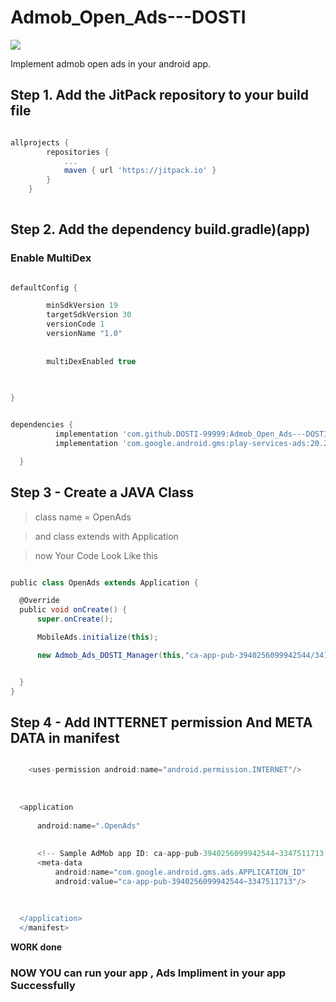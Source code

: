 # Admob_Open_Ads---DOSTI

[![](https://jitpack.io/v/DOSTI-99999/Admob_Open_Ads---DOSTI.svg)](https://jitpack.io/#DOSTI-99999/Admob_Open_Ads---DOSTI)

Implement admob  open ads in your android app.   


## Step 1. Add the JitPack repository to your build file


```gradle 

allprojects {
		repositories {
			...
			maven { url 'https://jitpack.io' }
		}
	}
  
  ```
  
  
## Step 2. Add the dependency     build.gradle)(app)

### Enable   MultiDex

```gradle 

defaultConfig {

        minSdkVersion 19
        targetSdkVersion 30
        versionCode 1
        versionName "1.0"
        
        
        multiDexEnabled true   
        
       

}
```

  
  ```gradle 
  
 dependencies {
	        implementation 'com.github.DOSTI-99999:Admob_Open_Ads---DOSTI:1.0.0'
            implementation 'com.google.android.gms:play-services-ads:20.2.0'

	}
  
  ```
  
  
  
 ## Step  3   -   Create  a   JAVA   Class  
  
   > class name =  OpenAds
  
 >  and  class extends with  Application
  
 >   now   Your  Code  Look  Like  this 
  
  
  ```gradle
  
  public class OpenAds extends Application {

    @Override
    public void onCreate() {
        super.onCreate();

        MobileAds.initialize(this);

        new Admob_Ads_DOSTI_Manager(this,"ca-app-pub-3940256099942544/3419835294");


    }
}


````
   
  
  
  
  
  
  
  
##   Step  4  -   Add   INTTERNET  permission  And  META  DATA   in  manifest
  
  ```gradle
  
      <uses-permission android:name="android.permission.INTERNET"/>
      
      
      
    <application
    
        android:name=".OpenAds"
      
    
        <!-- Sample AdMob app ID: ca-app-pub-3940256099942544~3347511713 -->
        <meta-data
            android:name="com.google.android.gms.ads.APPLICATION_ID"
            android:value="ca-app-pub-3940256099942544~3347511713"/>
    
    
    
    </application>
    </manifest>

```




 **WORK  done**  
 
###  NOW  YOU  can  run  your app   ,   Ads  Impliment  in  your  app  Successfully

  
